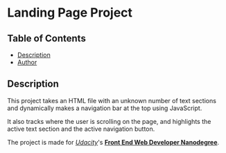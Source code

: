 # Landing Page Project

## Table of Contents

* [Description](#description)
* [Author](#Author)

## Description

This project takes an HTML file with an unknown number of text sections and dynamically makes a navigation bar at the top using JavaScript.

It also tracks where the user is scrolling on the page, and highlights the active text section and the active navigation button.

The project is made for [_Udacity_](https://www.udacity.com/)'s [**Front End Web Developer Nanodegree**](https://www.udacity.com/course/front-end-web-developer-nanodegree--nd0011).

